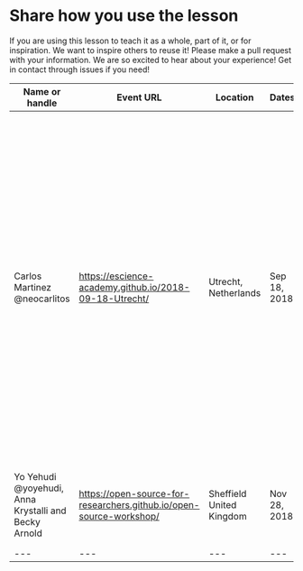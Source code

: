 # Share how you use the lesson

If you are using this lesson to teach it as a whole, part of it, or for inspiration. We want to inspire others to reuse it!
Please make a pull request with your information. We are so excited to hear about your experience! Get in contact through issues if you need!

Name or handle | Event URL | Location | Dates | Objectives | Participants |       Testimonials /   Comments       
--- | --- | --- | --- | --- | --- | ---  
Carlos Martinez @neocarlitos| https://escience-academy.github.io/2018-09-18-Utrecht/ | Utrecht, Netherlands| Sep 18, 2018 | Using Open Source Software for research | PhD students |  - Most participants found the recommendations were good to know, specially at the early stages of their PhD. - Even so, some participants found that the pace was a bit slow and we could have gone through this part of the workshop a bit faster. - On episode metadata, the exercise "Highlighting the importance of metadata", a lot of participants struggled because of not remembering the names of actors, directors, etc, so that is something to think about.
Yo Yehudi @yoyehudi, Anna Krystalli and Becky Arnold | https://open-source-for-researchers.github.io/open-source-workshop/ | Sheffield United Kingdom  | Nov 28, 2018 | "how to contribute to open source" workshop for researchers | Event open to university of Sheffield staff and students | used the 4OSS as extra resource  
--- | --- | --- | --- | --- | --- | ---  
